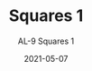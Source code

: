 ---
image_primary: "img/AL+Squares+Art+WEB.jpg"
image_secondary: "img/AL+Squares+Interior+WEB.jpg"
subtitle: "AL-9 Squares 1"
tags: 
  - "Wall Coverings"
title: "Squares 1"
href: "https://www.areaenvironments.com/order/al-9squares1"
designer: "The ArtLifting Collection"
category: "Wall Coverings"
manufacturer: "Area Environments"
slug: "/manufacturers/area-environments/wall-coverings/the-art-lifting-collection-squares-1"
date: "2021-05-07"
---